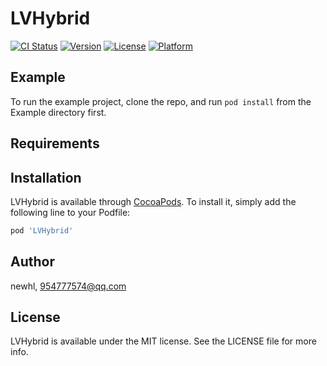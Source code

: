 # LVHybrid

[![CI Status](https://img.shields.io/travis/newhl/LVHybrid.svg?style=flat)](https://travis-ci.org/newhl/LVHybrid)
[![Version](https://img.shields.io/cocoapods/v/LVHybrid.svg?style=flat)](https://cocoapods.org/pods/LVHybrid)
[![License](https://img.shields.io/cocoapods/l/LVHybrid.svg?style=flat)](https://cocoapods.org/pods/LVHybrid)
[![Platform](https://img.shields.io/cocoapods/p/LVHybrid.svg?style=flat)](https://cocoapods.org/pods/LVHybrid)

## Example

To run the example project, clone the repo, and run `pod install` from the Example directory first.

## Requirements

## Installation

LVHybrid is available through [CocoaPods](https://cocoapods.org). To install
it, simply add the following line to your Podfile:

```ruby
pod 'LVHybrid'
```

## Author

newhl, 954777574@qq.com

## License

LVHybrid is available under the MIT license. See the LICENSE file for more info.
